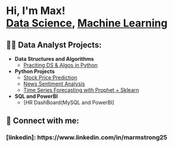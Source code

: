 <h1>Hi, I'm Max! <br/><a href="https://github.com/maxarm1007">Data Science</a>, <a href="https://www.linkedin.com/in/marmstrong25/">Machine Learning</a>

<h2>👨‍💻 Data Analyst Projects:</h2>

- <b>Data Structures and Algorithms</b>
  - [Praciting DS & Algos in Python](https://github.com/joshmadakor1/Algorithms-Practice)
- <b>Python Projects</b>
  - [Stock Price Prediction](https://github.com/maxarm1007/Stock-Price-Prediction)
  - [News Sentiment Analysis](https://github.com/maxarm1007/News-Sentiment-Analysis-)
  - [Time Series Forecasting with Prophet + Sklearn](https://github.com/maxarm1007/Time-Series-forecasting-with-Prophet)
- <b>SQL and PowerBI</b>
  - [HR DashBoard(MySQL and PowerBI]


<h2> 🤳 Connect with me:</h2>

<h3> [linkedin]: https://www.linkedin.com/in/marmstrong25

<!--
**joshmadakor1/joshmadakor1** is a ✨ _special_ ✨ repository because its `README.md` (this file) appears on your GitHub profile.

Here are some ideas to get you started:

- 🔭 I’m currently working on ...
- 🌱 I’m currently learning ...
- 👯 I’m looking to collaborate on ...
- 🤔 I’m looking for help with ...
- 💬 Ask me about ...
- 📫 How to reach me: ...
- 😄 Pronouns: ...
- ⚡ Fun fact: ...
-->
